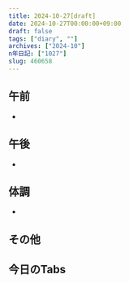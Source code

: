 ```yaml
---
title: 2024-10-27[draft]
date: 2024-10-27T00:00:00+09:00
draft: false
tags: ["diary", ""]
archives: ["2024-10"]
n年日記: ["1027"]
slug: 460658
---
```

## 午前
- 
## 午後
- 
## 体調
- 
## その他
## 今日のTabs